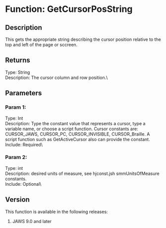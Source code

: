 # Function: GetCursorPosString

## Description

This gets the appropriate string describing the cursor position relative
to the top and left of the page or sccreen.

## Returns

Type: String\
Description: The cursor column and row position.\

## Parameters

### Param 1:

Type: Int\
Description: Type the constant value that represents a cursor, type a
variable name, or choose a script function. Cursor constants are:
CURSOR_JAWS, CURSOR_PC, CURSOR_INVISIBLE, CURSOR_Braille. A script
function such as GetActiveCursor also can provide the constant.\
Include: Required\

### Param 2:

Type: int\
Description: desired units of measure, see hjconst.jsh smmUnitsOfMeasure
constants.\
Include: Optional\

## Version

This function is available in the following releases:

1.  JAWS 9.0 and later
